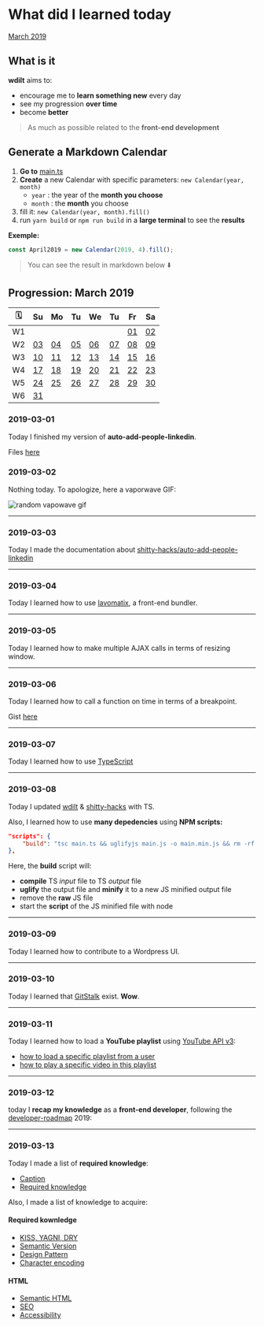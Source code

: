 # What did I learned today

[March 2019](#progression-march-2019)

## What is it

**wdilt** aims to:

- encourage me to **learn something new** every day
- see my progression **over time**
- become **better**

> As much as possible related to the **front-end development**

## Generate a Markdown Calendar

1. **Go to** [main.ts](https://github.com/blyndusk/wdilt/blob/master/main.ts)
2. **Create** a new Calendar with specific parameters: `new Calendar(year, month)`
    - `year` : the year of the **month you choose**
    - `month` : the **month** you choose
3. fill it: `new Calendar(year, month).fill()`
4. run `yarn build` or `npm run build` in a **large terminal** to see the **results**

__Exemple:__

```JavaScript
const April2019 = new Calendar(2019, 4).fill();
```

> You can see the result in markdown below ⬇️

## Progression: March 2019

| 🗓 |        Su       |        Mo       |        Tu       |        We       |        Tu       |        Fr       |        Sa       |
| -- | --------------- | --------------- | --------------- | --------------- | --------------- | --------------- | --------------- |
| W1 |                 |                 |                 |                 |                 |[01](#2019-03-01)|[02](#2019-03-02)|
| W2 |[03](#2019-03-03)|[04](#2019-03-04)|[05](#2019-03-05)|[06](#2019-03-06)|[07](#2019-03-07)|[08](#2019-03-08)|[09](#2019-03-09)|
| W3 |[10](#2019-03-10)|[11](#2019-03-11)|[12](#2019-03-12)|[13](#2019-03-13)|[14](#2019-03-14)|[15](#2019-03-15)|[16](#2019-03-16)|
| W4 |[17](#2019-03-17)|[18](#2019-03-18)|[19](#2019-03-19)|[20](#2019-03-20)|[21](#2019-03-21)|[22](#2019-03-22)|[23](#2019-03-23)|
| W5 |[24](#2019-03-24)|[25](#2019-03-25)|[26](#2019-03-26)|[27](#2019-03-27)|[28](#2019-03-28)|[29](#2019-03-29)|[30](#2019-03-30)|
| W6 |[31](#2019-03-31)|                 |                 |                 |                 |                 |                 |

### 2019-03-01

Today I finished my version of **auto-add-people-linkedin**.

Files [here](https://github.com/blyndusk/shitty-hacks/tree/master/auto-add-people-linkedin)

### 2019-03-02

Nothing today. To apologize, here a vaporwave GIF:

![random vapowave gif](https://thumbs.gfycat.com/UnsungCarelessHoiho-max-1mb.gif)

----

### 2019-03-03

Today I made the documentation about [shitty-hacks/auto-add-people-linkedin](https://github.com/blyndusk/shitty-hacks/tree/master/auto-add-people-linkedin)

----

### 2019-03-04

Today I learned how to use [lavomatix](https://github.com/jcchrrr/lavomatix), a front-end bundler.

----

### 2019-03-05

Today I learned how to make multiple AJAX calls in terms of resizing window.

----

### 2019-03-06

Today I learned how to call a function on time in terms of a breakpoint.

Gist [here](https://gist.github.com/blyndusk/32b437d4f5d3f2154502709e4bf37885)

----

### 2019-03-07

Today I learned how to use [TypeScript](https://www.typescriptlang.org/)

----

### 2019-03-08

Today I updated [wdilt](https://github.com/blyndusk/wdilt) & [shitty-hacks](https://github.com/blyndusk/shitty-hacks) with TS.

Also, I learned how to use **many depedencies** using **NPM scripts:**

```JSON
"scripts": {
    "build": "tsc main.ts && uglifyjs main.js -o main.min.js && rm -rf main.js && node main.min.js"
},
```

Here, the **build** script will:

- **compile** TS *input* file to TS *output* file
- **uglify** the output file and **minify** it to a new JS minified output file
- remove the **raw** JS file
- start the **script** of the JS minified file with node

----

### 2019-03-09

Today I learned how to contribute to a Wordpress UI.

----

### 2019-03-10

Today I learned that [GitStalk](https://gitstalk.netlify.com/) exist. **Wow**.

----

### 2019-03-11

Today I learned how to load a **YouTube playlist** using [YouTube API v3](https://developers.google.com/youtube/v3/getting-started):

- [how to load a specific playlist from a user](https://developers.google.com/youtube/v3/docs/playlistItems)
- [how to play a specific video in this playlist](https://developers.google.com/youtube/iframe_api_reference#Queueing_Functions)

----

### 2019-03-12

today I **recap my knowledge** as a **front-end developer**, following the [developer-roadmap](https://github.com/kamranahmedse/developer-roadmap) 2019:


----

### 2019-03-13

Today I made a list of **required knowledge**:

- [Caption](/knowledge.md#caption)
- [Required knowledge](/knowledge.md#required-knowledge)

Also, I made a list of knowledge to acquire:

#### Required kownledge

- [KISS, YAGNI, DRY](https://www.itexico.com/blog/software-development-kiss-yagni-dry-3-principles-to-simplify-your-life)
- [Semantic Version](https://semver.org/)
- [Design Pattern](https://sourcemaking.com/design_patterns)
- [Character encoding](https://www.w3.org/International/questions/qa-what-is-encoding)

#### HTML

- [Semantic HTML](https://www.lifewire.com/why-use-semantic-html-3468271)
- [SEO](https://www.link-assistant.com/news/html-tags-for-seo.html)
- [Accessibility](https://www.w3schools.com/html/html_accessibility.asp)